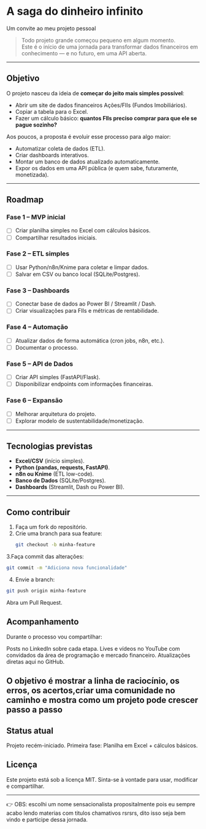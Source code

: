 # A saga do dinheiro infinito
Um convite ao meu projeto pessoal

> Todo projeto grande começou pequeno em algum momento.  
> Este é o início de uma jornada para transformar dados financeiros em conhecimento — e no futuro, em uma API aberta.

---

##  Objetivo

O projeto nasceu da ideia de **começar do jeito mais simples possível**:  
- Abrir um site de dados financeiros Ações/FIIs (Fundos Imobiliários).  
- Copiar a tabela para o Excel.  
- Fazer um cálculo básico: **quantos FIIs preciso comprar para que ele se pague sozinho?**  

Aos poucos, a proposta é evoluir esse processo para algo maior:  
- Automatizar coleta de dados (ETL).  
- Criar dashboards interativos.  
- Montar um banco de dados atualizado automaticamente.  
- Expor os dados em uma API pública (e quem sabe, futuramente, monetizada).  

---

##  Roadmap

### Fase 1 – MVP inicial
- [ ] Criar planilha simples no Excel com cálculos básicos.  
- [ ] Compartilhar resultados iniciais.  

### Fase 2 – ETL simples
- [ ] Usar Python/n8n/Knime para coletar e limpar dados.  
- [ ] Salvar em CSV ou banco local (SQLite/Postgres).  

### Fase 3 – Dashboards
- [ ] Conectar base de dados ao Power BI / Streamlit / Dash.  
- [ ] Criar visualizações para FIIs e métricas de rentabilidade.  

### Fase 4 – Automação
- [ ] Atualizar dados de forma automática (cron jobs, n8n, etc.).  
- [ ] Documentar o processo.  

### Fase 5 – API de Dados
- [ ] Criar API simples (FastAPI/Flask).  
- [ ] Disponibilizar endpoints com informações financeiras.  

### Fase 6 – Expansão
- [ ] Melhorar arquitetura do projeto.  
- [ ] Explorar modelo de sustentabilidade/monetização.  

---

##  Tecnologias previstas
- **Excel/CSV** (início simples).  
- **Python (pandas, requests, FastAPI)**.  
- **n8n ou Knime** (ETL low-code).  
- **Banco de Dados** (SQLite/Postgres).  
- **Dashboards** (Streamlit, Dash ou Power BI).  

---

##  Como contribuir
1. Faça um fork do repositório.  
2. Crie uma branch para sua feature:  
   ```bash
   git checkout -b minha-feature


3.Faça commit das alterações:
````bash
git commit -m "Adiciona nova funcionalidade"
````

4. Envie a branch:
```bash
git push origin minha-feature
```

Abra um Pull Request.

## Acompanhamento

Durante o processo vou compartilhar:

Posts no LinkedIn sobre cada etapa.
Lives e vídeos no YouTube com convidados da área de programação e mercado financeiro.
Atualizações diretas aqui no GitHub.

##  O objetivo é mostrar a linha de raciocínio, os erros, os acertos,criar uma comunidade no caminho e mostra como um projeto pode crescer passo a passo

##  Status atual

Projeto recém-iniciado.
Primeira fase: Planilha em Excel + cálculos básicos.

##  Licença

Este projeto está sob a licença MIT. Sinta-se à vontade para usar, modificar e compartilhar.


---


👉 OBS: escolhi um nome sensacionalista propositalmente pois eu sempre acabo lendo materias com titulos chamativos rsrsrs, dito isso seja bem vindo e participe dessa jornada.
